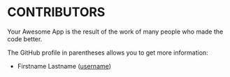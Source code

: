 # CONTRIBUTORS

Your Awesome App is the result of the work of many people who made the code better.

The GitHub profile in parentheses allows you to get more information:

- Firstname Lastname ([username](https://github.com/organization))

